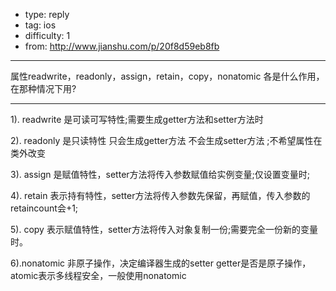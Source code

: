 - type: reply
- tag: ios
- difficulty:  1
- from: http://www.jianshu.com/p/20f8d59eb8fb

--------

属性readwrite，readonly，assign，retain，copy，nonatomic 各是什么作用，在那种情况下用?

---------

1). readwrite 是可读可写特性;需要生成getter方法和setter方法时

2). readonly 是只读特性 只会生成getter方法 不会生成setter方法 ;不希望属性在类外改变

3). assign 是赋值特性，setter方法将传入参数赋值给实例变量;仅设置变量时;

4). retain 表示持有特性，setter方法将传入参数先保留，再赋值，传入参数的retaincount会+1;

5). copy 表示赋值特性，setter方法将传入对象复制一份;需要完全一份新的变量时。

6).nonatomic 非原子操作，决定编译器生成的setter getter是否是原子操作，atomic表示多线程安全，一般使用nonatomic
